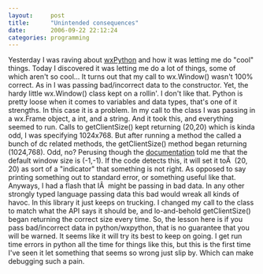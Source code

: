```yaml
---
layout:     post
title:      "Unintended consequences"
date:       2006-09-22 22:12:24
categories: programming
---
```

Yesterday I was raving about [wxPython](http://ironboundsoftware.com/blog/2006/09/21/wxpython/) and how it was letting me do "cool" things. Today I discovered it was letting me do a lot of things, some of which aren't so cool... It turns out that my call to wx.Window() wasn't 100% correct. As in I was passing bad/incorrect data to the constructor. Yet, the hardy little wx.Window() class kept on a rollin'. I don't like that. Python is pretty loose when it comes to variables and data types, that's one of it strengths. In this case it is a problem. In my call to the class I was passing in a wx.Frame object, a int, and a string. And it took this, and everything seemed to run. Calls to getClientSize() kept returning (20,20) which is kinda odd, I was specifying 1024x768. But after running a method the called a bunch of dc related methods, the getClientSize() method began returning (1024,768). Odd, no? Perusing though the [documentation](http://www.wxpython.org/onlinedocs.php) told me that the default window size is (-1,-1). If the code detects this, it will set it toÂ  (20, 20) as sort of a "indicator" that something is not right. As opposed to say printing something out to standard error, or something useful like that. Anyways, I had a flash that IÂ  might be passing in bad data. In any other strongly typed language passing data this bad would wreak all kinds of havoc. In this library it just keeps on trucking. I changed my call to the class to match what the API says it should be, and lo-and-behold getClientSize() began returning the correct size every time. So, the lesson here is if you pass bad/incorrect data in python/wxpython, that is no guarantee that you will be warned. It seems like it will try its best to keep on going. I get run time errors in python all the time for things like this, but this is the first time I've seen it let something that seems so wrong just slip by. Which can make debugging such a pain.

